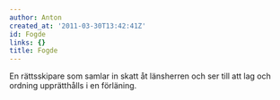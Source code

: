 ```yaml
---
author: Anton
created_at: '2011-03-30T13:42:41Z'
id: Fogde
links: {}
title: Fogde
---
```


En rättsskipare som samlar in skatt åt länsherren och ser till att lag och ordning upprätthålls i en
förläning.
